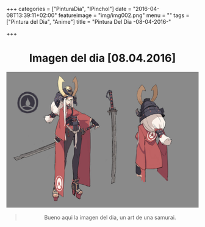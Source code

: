 +++
categories = ["PinturaDia", "lPinchol"]
date = "2016-04-08T13:39:11+02:00"
featureimage = "img/img002.png"
menu = ""
tags = ["Pintura del Dia", "Anime"]
title = "Pintura Del Dia -08-04-2016-"

+++
# <center>Imagen del dia [08.04.2016]</center>
![001](/img/pinturadia/01.jpg)

> <center>Bueno aqui la imagen del dia, un art de una samurai.</center>